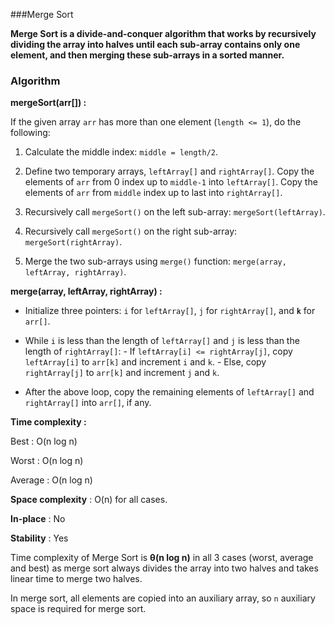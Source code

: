 ###Merge Sort

**Merge Sort is a divide-and-conquer algorithm that works by recursively dividing the array into halves until each sub-array contains only one element, and then merging these sub-arrays in a sorted manner.**

### Algorithm

**mergeSort(arr[]) :**
    
If the given array `arr` has more than one element (`length <= 1`), do the following:
    
1. Calculate the middle index: `middle = length/2`.
2. Define two temporary arrays, `leftArray[]` and `rightArray[]`.
Copy the elements of `arr` from 0 index up to `middle-1` into `leftArray[]`.
Copy the elements of `arr` from `middle` index up to last into `rightArray[]`.
    
3. Recursively call `mergeSort()` on the left sub-array: `mergeSort(leftArray)`.
4. Recursively call `mergeSort()` on the right sub-array: `mergeSort(rightArray)`.
5. Merge the two sub-arrays using `merge()` function: `merge(array, leftArray, rightArray)`.
    
**merge(array, leftArray, rightArray) :**
- Initialize three pointers: `i` for `leftArray[]`, `j` for `rightArray[]`, and **`k`** for `arr[]`.
    
    
 - While `i` is less than the length of `leftArray[]` and `j` is less than the length of `rightArray[]`:
        - If `leftArray[i] <= rightArray[j]`, copy `leftArray[i]` to `arr[k]` and increment `i` and `k`.
        - Else, copy `rightArray[j]` to `arr[k]` and increment `j` and `k`.

- After the above loop, copy the remaining elements of `leftArray[]` and `rightArray[]` into `arr[]`, if any.


**Time complexity :**

Best : O(n log n)

Worst : O(n log n)

Average : O(n log n)

**Space complexity** : O(n) for all cases.

**In-place** : No

**Stability** : Yes

Time complexity of Merge Sort is **θ(n log n)** in all 3 cases (worst, average and best) as merge sort always divides the array into two halves and takes linear time to merge two halves.

In merge sort, all elements are copied into an auxiliary array, so `n` auxiliary space is required for merge sort.